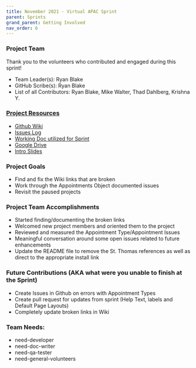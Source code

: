 ```yaml
---
title: November 2021 - Virtual APAC Sprint
parent: Sprints
grand_parent: Getting Involved
nav_order: 6
---
```


### Project Team
Thank you to the volunteers who contributed and engaged during this sprint!
* Team Leader(s): Ryan Blake
* GitHub Scribe(s): Ryan Blake
* List of all Contributors: Ryan Blake, Mike Walter, Thad Dahlberg, Krishna Y.


### [Project Resources]()
* [Github Wiki](https://github.com/SFDO-Community-Sprints/Summit-Events-App/wiki) 
* [Issues Log](https://github.com/SFDO-Community-Sprints/Summit-Events-App/issues) 
* [Working Doc utilized for Sprint](https://docs.google.com/spreadsheets/d/19TEqDSAKlKeTrtwqTQIQq8hUdtcnDGLU-fDZ25RQPcg/edit?usp=sharing)
* [Google Drive](https://drive.google.com/drive/u/3/my-drive?ths=true)
* [Intro Slides](https://docs.google.com/presentation/d/1AMd56gsVe9OxvHOL1u4JbP3KbsP7kdkilhHAmEzADXY/edit?usp=sharing)

### Project Goals
* Find and fix the Wiki links that are broken
* Work through the Appointments Object documented issues
* Revisit the paused projects


### Project Team Accomplishments
* Started finding/documenting the broken links
* Welcomed new project members and oriented them to the project
* Reviewed and measured the Appointment Type/Appointment Issues
* Meaningful conversation around some open issues related to future enhancements
* Update the README file to remove the St. Thomas references as well as direct to the appropriate install link

### Future Contributions (AKA what were you unable to finish at the Sprint)
* Create Issues in Github on errors with Appointment Types
* Create pull request for updates from sprint (Help Text, labels and Default Page Layouts)
* Completely update broken links in Wiki


### Team Needs:
* need-developer
* need-doc-writer
* need-qa-tester
* need-general-volunteers
